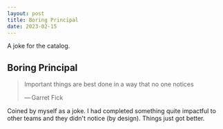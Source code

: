 ```yaml
---
layout: post
title: Boring Principal
date: 2023-02-15
---
```


A joke for the catalog.

## Boring Principal 

> Important things are best done in a way that no one notices
>
> — Garret Fick

Coined by myself as a joke. I had completed something quite impactful to other teams and they didn't notice (by design). Things just got better.
